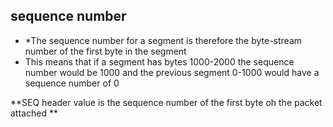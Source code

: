 ## sequence number
- *The sequence number for a segment is therefore the byte-stream
number of the first byte in the segment
- This means that if a segment has bytes 1000-2000 the sequence number would be 1000 and the previous segment 0-1000 would have a sequence number of 0

**SEQ header value is the sequence number of the first byte oh the packet attached **
